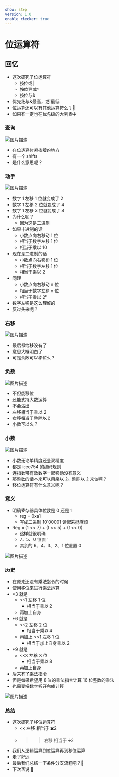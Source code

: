 ```yaml
---
show: step
version: 1.0
enable_checker: true
---
```


# 位运算符

## 回忆

- 这次研究了位运算符
  - 按位或|
  - 按位异或^
  - 按位与&
- 优先级与&最高，或|最低
- 位运算还可以有其他运算符么？🤔
- 如果有一定也在优先级的大列表中

### 查询

![图片描述](https://doc.shiyanlou.com/courses/uid1190679-20210926-1632622694898)

- 在位运算符紧挨着的地方
- 有一个 shifts
- 是什么意思呢？

### 动手

![图片描述](https://doc.shiyanlou.com/courses/uid1190679-20210926-1632623561337)

- 数字 1 左移 1 位就变成了 2
- 数字 1 左移 2 位就变成了 4
- 数字 1 左移 3 位就变成了 8
- 为什么呢？
  - 因为这是二进制
- 如果十进制的话
  - 小数点向右移动 1 位
  - 相当于数字左移 1 位
  - 相当于乘以 10
- 现在是二进制的话
  - 小数点向右移动 1 位
  - 相当于数字左移 1 位
  - 相当于乘以 2
- 同理
  - 小数点向右移动 n 位
  - 相当于数字左移 n 位
  - 相当于乘以 2<sup>n<sup>
- 数字左移是这么理解的
- 反过头来呢？

### 右移

![图片描述](https://doc.shiyanlou.com/courses/uid1190679-20210926-1632623653648)

- 最后都给移没有了
- 意思大概明白了
- 可是负数可以移位么？

### 负数

![图片描述](https://doc.shiyanlou.com/courses/uid1190679-20210926-1632623890256)

- 不但能移位
- 还能支持大数运算
- 不会溢出
- 左移相当于乘以 2
- 右移相当于整除以 2
- 小数可以么？

### 小数

![图片描述](https://doc.shiyanlou.com/courses/uid1190679-20210926-1632623964852)

- 小数无论单精度还是双精度
- 都是 ieee754 的编码规则
- 连指数带有效数字一起移动没有意义
- 那整数的话本来可以用乘以 2、整除以 2 来做啊？
- 移位运算符有什么意义呢？

### 意义

- 明确寄存器具体位数是 0 还是 1
  - reg = 0xa1
  - 写成二进制 10100001 读起来挺麻烦
- Reg = (1 << 7) + (1 << 5) + (1 << 0)
  - 这样就很明确
  - 7、5、0 位置 1
  - 其余的 6、4、3、2、1 位置置 0

![图片描述](https://doc.shiyanlou.com/courses/uid1190679-20210926-1632624313644)

### 历史

- 在原来还没有乘法指令的时候
- 使用移位来进行乘法运算
- \*3 就是
  - <<1 左移 1 位
    - 相当于乘以 2
  - 再加上自身
- \*6 就是
  - <<2 左移 2 位
    - 相当于乘以 4
  - 再加上 <<1 左移 1 位
    - 相当于加上自身乘以 2
- \*9 就是
  - <<3 左移 3 位
    - 相当于乘以 8
  - 再加上自身
- 后来有了乘法指令
- 但是如果希望用 8 位的乘法指令计算 16 位整数的乘法
- 也需要把数字拆开完成计算

![图片描述](https://doc.shiyanlou.com/courses/uid1190679-20210926-1632624875535)

### 总结

- 这次研究了移位运算符
  - << 左移 相当于 ✖️2
  - > > 右移 相当于 ➗️2
- 我们从逻辑运算到位运算再到移位运算
- 走了好远
- 最后我们总结一下条件分支流程吧？🤔
- 下次再说 👋
